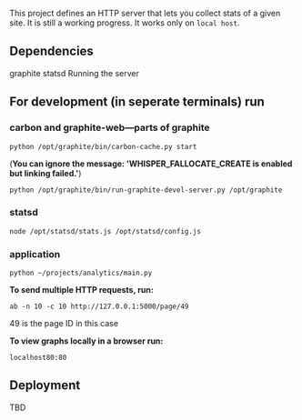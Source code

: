 This project defines an HTTP server that lets you collect stats of a given site.  It is still a working progress.
It works only on `local host`.

## Dependencies

graphite
statsd
Running the server

## For development (in seperate terminals) run

### carbon and graphite-web—parts of graphite
  
`python /opt/graphite/bin/carbon-cache.py start`

(__You can ignore the message: 'WHISPER_FALLOCATE_CREATE is enabled but linking failed.'__)
 
`python /opt/graphite/bin/run-graphite-devel-server.py /opt/graphite`
### statsd

`node /opt/statsd/stats.js /opt/statsd/config.js`

### application

`python ~/projects/analytics/main.py`


__To send multiple HTTP requests, run:__

`ab -n 10 -c 10 http://127.0.0.1:5000/page/49`

49 is the page ID in this case

__To view graphs locally in a browser run:__

`localhost80:80`

## Deployment

TBD
